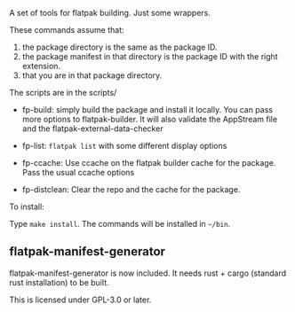 A set of tools for flatpak building. Just some wrappers.

These commands assume that:

1. the package directory is the same as the package ID.
2. the package manifest in that directory is the package ID with the right extension.
3. that you are in that package directory.

The scripts are in the scripts/

- fp-build: simply build the package and install it locally. You can
  pass more options to flatpak-builder.
  It will also validate the AppStream file and the flatpak-external-data-checker

- fp-list: `flatpak list` with some different display options

- fp-ccache: Use ccache on the flatpak builder cache for the
  package. Pass the usual ccache options

- fp-distclean: Clear the repo and the cache for the package.


To install:

Type `make install`. The commands will be installed in `~/bin`.

## flatpak-manifest-generator

flatpak-manifest-generator is now included. It needs rust + cargo
(standard rust installation) to be built.

This is licensed under GPL-3.0 or later.
